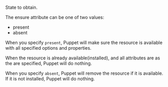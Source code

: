State to obtain.

The ensure attribute can be one of two values:

- present
- absent

When you specify `present`, Puppet will make sure the resource is available with all specified options and properties.

When the resource is already available(installed), and all attributes are as the are specified, Puppet will do nothing.

When you specify `absent`, Puppet will remove the resource if it is available. If it is not installed, Puppet will do nothing.
